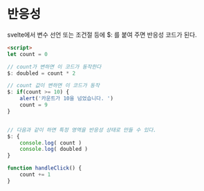 # 반응성 


svelte에서 변수 선언 또는 조건절 등에 $: 를 붙여 주면 반응성 코드가 된다. 



```html
<script>
let count = 0

// count가 변하면 이 코드가 동작한다 
$: doubled = count * 2

// count 값이 변하면 이 코드가 동작 
$: if(count >= 10) {
	alert('카운트가 10을 넘었습니다. ')
	count = 9
}


// 다음과 같이 하면 특정 영역을 반응성 상태로 만들 수 있다. 
$: {
	console.log( count )
	console.log( doubled )
}

function handleClick() {
	count += 1
}

```
